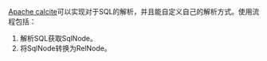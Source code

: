 [Apache calcite](https://calcite.apache.org/)可以实现对于SQL的解析，并且能自定义自己的解析方式。使用流程包括：
1. 解析SQL获取SqlNode。
2. 将SqlNode转换为RelNode。
